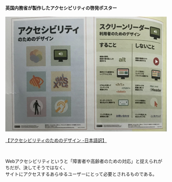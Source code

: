 
#### 英国内務省が製作したアクセシビリティの啓発ポスター

![ポスター](images/437714f9-e6a0-4d65-8fe7-b6715d56d6dd-0.jpg)

[【アクセシビリティのためのデザイン -日本語訳】](https://utelecon.adm.u-tokyo.ac.jp/online/shared/accessibility-posters-set_ja.pdf)

<br>

Webアクセシビリティというと「障害者や高齢者のための対応」と捉えられがちだが、決してそうではなく、  
サイトにアクセスするあらゆるユーザーにとって必要とされるものである。  

